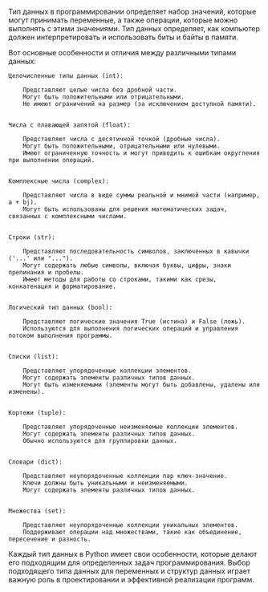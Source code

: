 

Тип данных в программировании определяет набор значений, которые могут принимать переменные,
а также операции, которые можно выполнять с этими значениями. Тип данных определяет,
как компьютер должен интерпретировать и использовать биты и байты в памяти.


Вот основные особенности и отличия между различными типами данных:

    Целочисленные типы данных (int):

        Представляют целые числа без дробной части.
        Могут быть положительными или отрицательными.
        Не имеют ограничений на размер (за исключением доступной памяти).


    Числа с плавающей запятой (float):

        Представляют числа с десятичной точкой (дробные числа).
        Могут быть положительными, отрицательными или нулевыми.
        Имеют ограниченную точность и могут приводить к ошибкам округления при выполнении операций.


    Комплексные числа (complex):

        Представляют числа в виде суммы реальной и мнимой части (например, a + bj).
        Могут быть использованы для решения математических задач, связанных с комплексными числами.


    Строки (str):

        Представляют последовательность символов, заключенных в кавычки ('...' или "...").
        Могут содержать любые символы, включая буквы, цифры, знаки препинания и пробелы.
        Имеют методы для работы со строками, такими как срезы, конкатенация и форматирование.


    Логический тип данных (bool):

        Представляют логические значения True (истина) и False (ложь).
        Используются для выполнения логических операций и управления потоком выполнения программы.


    Списки (list):

        Представляют упорядоченные коллекции элементов.
        Могут содержать элементы различных типов данных.
        Могут быть изменяемыми (элементы могут быть добавлены, удалены или изменены).


    Кортежи (tuple):

        Представляют упорядоченные неизменяемые коллекции элементов.
        Могут содержать элементы различных типов данных.
        Обычно используются для группировки данных.


    Словари (dict):

        Представляют неупорядоченные коллекции пар ключ-значение.
        Ключи должны быть уникальными и неизменяемыми.
        Могут содержать элементы различных типов данных.


    Множества (set):

        Представляют неупорядоченные коллекции уникальных элементов.
        Поддерживают операции над множествами, такие как объединение, пересечение и разность.



Каждый тип данных в Python имеет свои особенности, которые делают его подходящим для
определенных задач программирования. Выбор подходящего типа данных для переменных и
структур данных играет важную роль в проектировании и эффективной реализации программ.

